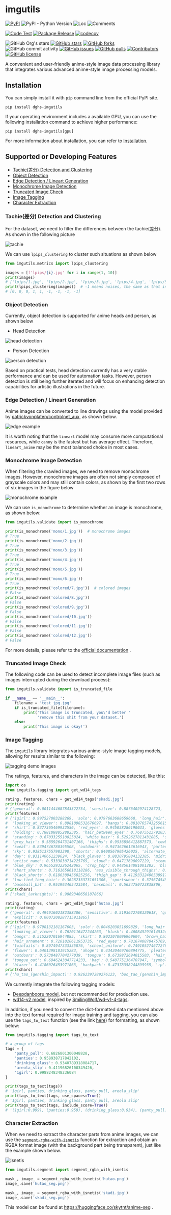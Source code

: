 # imgutils

[![PyPI](https://img.shields.io/pypi/v/dghs-imgutils)](https://pypi.org/project/dghs-imgutils/)
![PyPI - Python Version](https://img.shields.io/pypi/pyversions/dghs-imgutils)
![Loc](https://img.shields.io/endpoint?url=https://gist.githubusercontent.com/narugo1992/8bfaa96eaa25cc9dac54debbf22d363d/raw/loc.json)
![Comments](https://img.shields.io/endpoint?url=https://gist.githubusercontent.com/narugo1992/8bfaa96eaa25cc9dac54debbf22d363d/raw/comments.json)

[![Code Test](https://github.com/deepghs/imgutils/workflows/Code%20Test/badge.svg)](https://github.com/deepghs/imgutils/actions?query=workflow%3A%22Code+Test%22)
[![Package Release](https://github.com/deepghs/imgutils/workflows/Package%20Release/badge.svg)](https://github.com/deepghs/imgutils/actions?query=workflow%3A%22Package+Release%22)
[![codecov](https://codecov.io/gh/deepghs/imgutils/branch/main/graph/badge.svg?token=XJVDP4EFAT)](https://codecov.io/gh/deepghs/imgutils)

![GitHub Org's stars](https://img.shields.io/github/stars/deepghs)
[![GitHub stars](https://img.shields.io/github/stars/deepghs/imgutils)](https://github.com/deepghs/imgutils/stargazers)
[![GitHub forks](https://img.shields.io/github/forks/deepghs/imgutils)](https://github.com/deepghs/imgutils/network)
![GitHub commit activity](https://img.shields.io/github/commit-activity/m/deepghs/imgutils)
[![GitHub issues](https://img.shields.io/github/issues/deepghs/imgutils)](https://github.com/deepghs/imgutils/issues)
[![GitHub pulls](https://img.shields.io/github/issues-pr/deepghs/imgutils)](https://github.com/deepghs/imgutils/pulls)
[![Contributors](https://img.shields.io/github/contributors/deepghs/imgutils)](https://github.com/deepghs/imgutils/graphs/contributors)
[![GitHub license](https://img.shields.io/github/license/deepghs/imgutils)](https://github.com/deepghs/imgutils/blob/master/LICENSE)

A convenient and user-friendly anime-style image data processing library that integrates various advanced anime-style
image processing models.

## Installation

You can simply install it with `pip` command line from the official PyPI site.

```shell
pip install dghs-imgutils
```

If your operating environment includes a available GPU, you can use the following installation command to achieve higher
performance:

```shell
pip install dghs-imgutils[gpu]
```

For more information about installation, you can refer
to [Installation](https://deepghs.github.io/imgutils/main/tutorials/installation/index.html).

## Supported or Developing Features

* [Tachie(差分) Detection and Clustering](https://github.com/deepghs/imgutils#tachie%E5%B7%AE%E5%88%86-detection-and-clustering)
* [Object Detection](https://github.com/deepghs/imgutils#object-detection)
* [Edge Detection / Lineart Generation](https://github.com/deepghs/imgutils#edge-detection--lineart-generation)
* [Monochrome Image Detection](https://github.com/deepghs/imgutils#monochrome-image-detection)
* [Truncated Image Check](https://github.com/deepghs/imgutils#truncated-image-check)
* [Image Tagging](https://github.com/deepghs/imgutils#image-tagging)
* [Character Extraction](https://github.com/deepghs/imgutils#character-extraction)

### Tachie(差分) Detection and Clustering

For the dataset, we need to filter the differences between the tachie(差分). As shown in the following picture

![tachie](https://deepghs.github.io/imgutils/main/_images/lpips_full.plot.py.svg)

We can use `lpips_clustering` to cluster such situations as shown below

```python
from imgutils.metrics import lpips_clustering

images = [f'lpips/{i}.jpg' for i in range(1, 10)]
print(images)
# ['lpips/1.jpg', 'lpips/2.jpg', 'lpips/3.jpg', 'lpips/4.jpg', 'lpips/5.jpg', 'lpips/6.jpg', 'lpips/7.jpg', 'lpips/8.jpg', 'lpips/9.jpg']
print(lpips_clustering(images))  # -1 means noises, the same as that in sklearn
# [0, 0, 0, 1, 1, -1, -1, -1, -1]
```

### Object Detection

Currently, object detection is supported for anime heads and person, as shown below

* Head Detection

![head detection](https://github.com/deepghs/imgutils/blob/gh-pages/main/_images/head_detect.plot.py.svg)

* Person Detection

![person detection](https://github.com/deepghs/imgutils/blob/gh-pages/main/_images/person_detect.plot.py.svg)

Based on practical tests, head detection currently has a very stable performance and can be used for automation tasks.
However, person detection is still being further iterated and will focus on enhancing detection capabilities for
artistic illustrations in the future.

### Edge Detection / Lineart Generation

Anime images can be converted to line drawings using the model provided
by [patrickvonplaten/controlnet_aux](https://github.com/patrickvonplaten/controlnet_aux), as shown below.

![edge example](https://github.com/deepghs/imgutils/blob/gh-pages/main/_images/edge.plot.py.svg)

It is worth noting that the `lineart` model may consume more computational resources, while `canny` is the fastest but
has average effect. Therefore, `lineart_anime` may be the most balanced choice in most cases.

### Monochrome Image Detection

When filtering the crawled images, we need to remove monochrome images. However, monochrome images are often not simply
composed of grayscale colors and may still contain colors, as shown by the first two rows of six images in the figure
below

![monochrome example](https://deepghs.github.io/imgutils/main/_images/monochrome.plot.py.svg)

We can use `is_monochrome` to determine whether an image is monochrome, as shown below:

```python
from imgutils.validate import is_monochrome

print(is_monochrome('mono/1.jpg'))  # monochrome images
# True
print(is_monochrome('mono/2.jpg'))
# True
print(is_monochrome('mono/3.jpg'))
# True
print(is_monochrome('mono/4.jpg'))
# True
print(is_monochrome('mono/5.jpg'))
# True
print(is_monochrome('mono/6.jpg'))
# True
print(is_monochrome('colored/7.jpg'))  # colored images
# False
print(is_monochrome('colored/8.jpg'))
# False
print(is_monochrome('colored/9.jpg'))
# False
print(is_monochrome('colored/10.jpg'))
# False
print(is_monochrome('colored/11.jpg'))
# False
print(is_monochrome('colored/12.jpg'))
# False
```

For more details, please refer to
the [official documentation](https://deepghs.github.io/imgutils/main/api_doc/validate/monochrome.html#module-imgutils.validate.monochrome)
.

### Truncated Image Check

The following code can be used to detect incomplete image files (such as images interrupted during the download
process):

```python
from imgutils.validate import is_truncated_file

if __name__ == '__main__':
    filename = 'test_jpg.jpg'
    if is_truncated_file(filename):
        print('This image is truncated, you\'d better '
              'remove this shit from your dataset.')
    else:
        print('This image is okay!')

```

### Image Tagging

The `imgutils` library integrates various anime-style image tagging models, allowing for results similar to the
following:

![tagging demo images](https://deepghs.github.io/imgutils/main/_images/tagging_demo.plot.py.svg)

The ratings, features, and characters in the image can be detected, like this:

```python
import os
from imgutils.tagging import get_wd14_tags

rating, features, chars = get_wd14_tags('skadi.jpg')
print(rating)
# {'general': 0.0011444687843322754, 'sensitive': 0.8876402974128723, 'questionable': 0.106781005859375, 'explicit': 0.000277101993560791}
print(features)
# {'1girl': 0.997527003288269, 'solo': 0.9797663688659668, 'long_hair': 0.9905703663825989, 'breasts': 0.9761719703674316,
#  'looking_at_viewer': 0.8981098532676697, 'bangs': 0.8810765743255615, 'large_breasts': 0.9498510360717773,
#  'shirt': 0.8377365469932556, 'red_eyes': 0.945058286190033, 'gloves': 0.9457170367240906, 'navel': 0.969594419002533,
#  'holding': 0.7881088852882385, 'hair_between_eyes': 0.7687551379203796, 'very_long_hair': 0.9301245212554932,
#  'standing': 0.6703325510025024, 'white_hair': 0.5292627811431885, 'short_sleeves': 0.8677047491073608,
#  'grey_hair': 0.5859264731407166, 'thighs': 0.9536856412887573, 'cowboy_shot': 0.8056888580322266,
#  'sweat': 0.8394746780395508, 'outdoors': 0.9473626613616943, 'parted_lips': 0.8986269235610962,
#  'sky': 0.9385137557983398, 'shorts': 0.8408567905426025, 'alternate_costume': 0.4245271384716034,
#  'day': 0.931140661239624, 'black_gloves': 0.8830795884132385, 'midriff': 0.7279844284057617,
#  'artist_name': 0.5333830714225769, 'cloud': 0.64717698097229, 'stomach': 0.9516432285308838,
#  'blue_sky': 0.9655293226242065, 'crop_top': 0.9485014081001282, 'black_shirt': 0.7366660833358765,
#  'short_shorts': 0.7161656618118286, 'ass_visible_through_thighs': 0.5858667492866516,
#  'black_shorts': 0.6186309456825256, 'thigh_gap': 0.41193312406539917, 'no_headwear': 0.467605859041214,
#  'low-tied_long_hair': 0.36282333731651306, 'sportswear': 0.3756745457649231, 'motion_blur': 0.5091936588287354,
#  'baseball_bat': 0.951993465423584, 'baseball': 0.5634750723838806, 'holding_baseball_bat': 0.8232709169387817}
print(chars)
# {'skadi_(arknights)': 0.9869340658187866}

rating, features, chars = get_wd14_tags('hutao.jpg')
print(rating)
# {'general': 0.49491602182388306, 'sensitive': 0.5193622708320618, 'questionable': 0.003406703472137451,
#  'explicit': 0.0007208287715911865}
print(features)
# {'1girl': 0.9798132181167603, 'solo': 0.8046203851699829, 'long_hair': 0.7596215009689331,
#  'looking_at_viewer': 0.7620116472244263, 'blush': 0.46084529161453247, 'smile': 0.48454540967941284,
#  'bangs': 0.5152207016944885, 'skirt': 0.8023070096969604, 'brown_hair': 0.8653596639633179,
#  'hair_ornament': 0.7201820611953735, 'red_eyes': 0.7816740870475769, 'long_sleeves': 0.697688639163971,
#  'twintails': 0.8974947333335876, 'school_uniform': 0.7491052746772766, 'jacket': 0.5015512704849243,
#  'flower': 0.6401398181915283, 'ahoge': 0.43420469760894775, 'pleated_skirt': 0.4528769850730896,
#  'outdoors': 0.5730487704277039, 'tongue': 0.6739872694015503, 'hair_flower': 0.5545973181724548,
#  'tongue_out': 0.6946243047714233, 'bag': 0.5487751364707947, 'symbol-shaped_pupils': 0.7439308166503906,
#  'blazer': 0.4186026453971863, 'backpack': 0.47378358244895935, ':p': 0.4690653085708618, 'ghost': 0.7565015554428101}
print(chars)
# {'hu_tao_(genshin_impact)': 0.9262397289276123, 'boo_tao_(genshin_impact)': 0.942080020904541}
```

We currently integrate the following tagging models:

* [Deepdanbooru model](https://deepghs.github.io/imgutils/main/api_doc/tagging/deepdanbooru.html), but not recommended
  for production use.
* [wd14-v2 model](https://deepghs.github.io/imgutils/main/api_doc/tagging/wd14.html#), inspired
  by [SmilingWolf/wd-v1-4-tags](https://huggingface.co/spaces/SmilingWolf/wd-v1-4-tags).

In addition, if you need to convert the dict-formatted data mentioned above into the text format required for image
training and tagging, you can also use the `tags_to_text` function (see the
link [here](https://deepghs.github.io/imgutils/main/api_doc/tagging/format.html#tags-to-text)) for formatting, as shown
below:

```python
from imgutils.tagging import tags_to_text

# a group of tags
tags = {
    'panty_pull': 0.6826801300048828,
    'panties': 0.958938717842102,
    'drinking_glass': 0.9340789318084717,
    'areola_slip': 0.41196826100349426,
    '1girl': 0.9988248348236084
}

print(tags_to_text(tags))
# '1girl, panties, drinking_glass, panty_pull, areola_slip'
print(tags_to_text(tags, use_spaces=True))
# '1girl, panties, drinking glass, panty pull, areola slip'
print(tags_to_text(tags, include_score=True))
# '(1girl:0.999), (panties:0.959), (drinking_glass:0.934), (panty_pull:0.683), (areola_slip:0.412)'
```

### Character Extraction

When we need to extract the character parts from anime images, we can use
the [`segment-rgba-with-isnetis`](https://deepghs.github.io/imgutils/main/api_doc/segment/isnetis.html#segment-rgba-with-isnetis)
function for extraction and obtain an RGBA format image (with the background part being transparent), just like the
example shown below.

![isnetis](https://deepghs.github.io/imgutils/main/_images/isnetis_trans.plot.py.svg)

```python
from imgutils.segment import segment_rgba_with_isnetis

mask_, image_ = segment_rgba_with_isnetis('hutao.png')
image_.save('hutao_seg.png')

mask_, image_ = segment_rgba_with_isnetis('skadi.jpg')
image_.save('skadi_seg.png')
```

This model can be found at https://huggingface.co/skytnt/anime-seg .